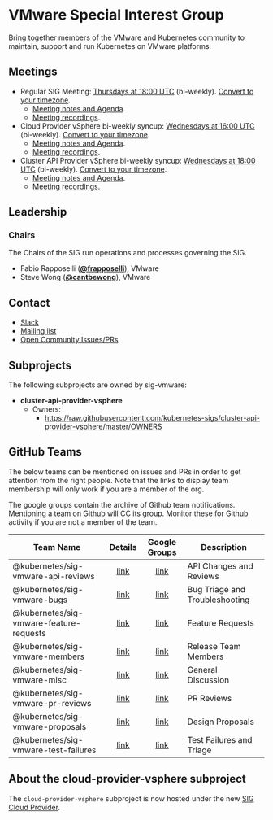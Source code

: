 <!---
This is an autogenerated file!

Please do not edit this file directly, but instead make changes to the
sigs.yaml file in the project root.

To understand how this file is generated, see https://git.k8s.io/community/generator/README.md
--->
# VMware Special Interest Group

Bring together members of the VMware and Kubernetes community to maintain, support and run Kubernetes on VMware platforms.

## Meetings
* Regular SIG Meeting: [Thursdays at 18:00 UTC](https://docs.google.com/document/d/1FQx0BPlkkl1Bn0c9ocVBxYIKojpmrS1CFP5h0DI68AE/edit) (bi-weekly). [Convert to your timezone](http://www.thetimezoneconverter.com/?t=18:00&tz=UTC).
  * [Meeting notes and Agenda](https://docs.google.com/document/d/1RV0nVtlPoAtM0DQwNYxYCC9lHfiHpTNatyv4bek6XtA/edit?usp=sharing).
  * [Meeting recordings](https://www.youtube.com/playlist?list=PLutJyDdkKQIqKv-Zq8WbyibQtemChor9y).
* Cloud Provider vSphere bi-weekly syncup: [Wednesdays at 16:00 UTC](https://docs.google.com/document/d/1FQx0BPlkkl1Bn0c9ocVBxYIKojpmrS1CFP5h0DI68AE/edit) (bi-weekly). [Convert to your timezone](http://www.thetimezoneconverter.com/?t=16:00&tz=UTC).
  * [Meeting notes and Agenda](https://docs.google.com/document/d/1B0NmmKVh8Ea5hnNsbUsJC7ZyNCsq_6NXl5hRdcHlJgY/edit?usp=sharing).
  * [Meeting recordings](https://www.youtube.com/playlist?list=PLutJyDdkKQIpOT4bOfuO3MEMHvU1tRqyR).
* Cluster API Provider vSphere bi-weekly syncup: [Wednesdays at 18:00 UTC](https://docs.google.com/document/d/1FQx0BPlkkl1Bn0c9ocVBxYIKojpmrS1CFP5h0DI68AE/edit) (bi-weekly). [Convert to your timezone](http://www.thetimezoneconverter.com/?t=18:00&tz=UTC).
  * [Meeting notes and Agenda](https://docs.google.com/document/d/1jQrQiOW75uWraPk4b_LWtCTHwT7EZwrWWwMdxeWOEvk/edit?usp=sharing).
  * [Meeting recordings](https://www.youtube.com/playlist?list=PLutJyDdkKQIovV-AONxMa2cyv-_5LAYiu).

## Leadership

### Chairs
The Chairs of the SIG run operations and processes governing the SIG.

* Fabio Rapposelli (**[@frapposelli](https://github.com/frapposelli)**), VMware
* Steve Wong (**[@cantbewong](https://github.com/cantbewong)**), VMware

## Contact
* [Slack](https://kubernetes.slack.com/messages/sig-vmware)
* [Mailing list](https://groups.google.com/forum/#!forum/kubernetes-sig-vmware)
* [Open Community Issues/PRs](https://github.com/kubernetes/community/labels/sig%2Fvmware)

## Subprojects

The following subprojects are owned by sig-vmware:
- **cluster-api-provider-vsphere**
  - Owners:
    - https://raw.githubusercontent.com/kubernetes-sigs/cluster-api-provider-vsphere/master/OWNERS

## GitHub Teams

The below teams can be mentioned on issues and PRs in order to get attention from the right people.
Note that the links to display team membership will only work if you are a member of the org.

The google groups contain the archive of Github team notifications.
Mentioning a team on Github will CC its group.
Monitor these for Github activity if you are not a member of the team.

| Team Name | Details | Google Groups | Description |
| --------- |:-------:|:-------------:|  ----------- |
| @kubernetes/sig-vmware-api-reviews | [link](https://github.com/orgs/kubernetes/teams/sig-vmware-api-reviews) | [link](https://groups.google.com/forum/#!forum/kubernetes-sig-vmware-api-reviews) | API Changes and Reviews |
| @kubernetes/sig-vmware-bugs | [link](https://github.com/orgs/kubernetes/teams/sig-vmware-bugs) | [link](https://groups.google.com/forum/#!forum/kubernetes-sig-vmware-bugs) | Bug Triage and Troubleshooting |
| @kubernetes/sig-vmware-feature-requests | [link](https://github.com/orgs/kubernetes/teams/sig-vmware-feature-requests) | [link](https://groups.google.com/forum/#!forum/kubernetes-sig-vmware-feature-requests) | Feature Requests |
| @kubernetes/sig-vmware-members | [link](https://github.com/orgs/kubernetes/teams/sig-vmware-members) | [link](https://groups.google.com/forum/#!forum/kubernetes-sig-vmware-members) | Release Team Members |
| @kubernetes/sig-vmware-misc | [link](https://github.com/orgs/kubernetes/teams/sig-vmware-misc) | [link](https://groups.google.com/forum/#!forum/kubernetes-sig-vmware-misc) | General Discussion |
| @kubernetes/sig-vmware-pr-reviews | [link](https://github.com/orgs/kubernetes/teams/sig-vmware-pr-reviews) | [link](https://groups.google.com/forum/#!forum/kubernetes-sig-vmware-pr-reviews) | PR Reviews |
| @kubernetes/sig-vmware-proposals | [link](https://github.com/orgs/kubernetes/teams/sig-vmware-proposals) | [link](https://groups.google.com/forum/#!forum/kubernetes-sig-vmware-proposals) | Design Proposals |
| @kubernetes/sig-vmware-test-failures | [link](https://github.com/orgs/kubernetes/teams/sig-vmware-test-failures) | [link](https://groups.google.com/forum/#!forum/kubernetes-sig-vmware-test-failures) | Test Failures and Triage |

<!-- BEGIN CUSTOM CONTENT -->

## About the cloud-provider-vsphere subproject
The `cloud-provider-vsphere` subproject is now hosted under the new [SIG Cloud Provider](https://github.com/kubernetes/community/blob/master/sig-cloud-provider/README.md).

<!-- END CUSTOM CONTENT -->
